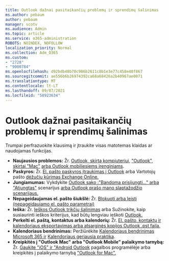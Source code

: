 ```yaml
---
title: Outlook dažnai pasitaikančių problemų ir sprendimų šalinimas
ms.author: pebaum
author: pebaum
manager: scotv
ms.audience: Admin
ms.topic: article
ms.service: o365-administration
ROBOTS: NOINDEX, NOFOLLOW
localization_priority: Normal
ms.collection: Adm_O365
ms.custom:
- "2728"
- "9000784"
ms.openlocfilehash: d92bdb48b70c986b2611c8b1e3e77c458e48f867
ms.sourcegitcommit: ae556b6b26974392ca68a68426a2b40967ae0071
ms.translationtype: MT
ms.contentlocale: lt-LT
ms.lasthandoff: 09/07/2021
ms.locfileid: "58923634"
---
```

# <a name="outlook-common-issues-and-resolutions"></a>Outlook dažnai pasitaikančių problemų ir sprendimų šalinimas

Trumpai perfrazuokite klausimą ir įtraukite visas matotemas klaidas ar naudojamas funkcijas.

- **Naujausios problemos:** Žr. [Outlook, skirtą kompiuteriui,](https://support.office.com/article/ecf61305-f84f-4e13-bb73-95a214ac1230) ["Outlook", skirtai "Mac"](https://support.office.com/article/54afa5e3-db38-422a-9d94-3b55330ded8e) [arba Outlook mobiliesiems įrenginiams](https://support.office.com/article/a264ef01-9c88-48fb-9285-7017e4f31f02).
- **Paskyros:**  Žr. [El. pašto paskyros įtraukimas į Outlook](https://support.office.com/article/6e27792a-9267-4aa4-8bb6-c84ef146101b) arba Vartotojų pašto [dėžučių kūrimas Exchange Online.](https://docs.microsoft.com/Exchange/recipients-in-exchange-online/create-user-mailboxes)
- **Jungiamumas:**  Vykdykite [Outlook sako :"Bandoma prisijungti..." arba "Atjungtas"](https://aka.ms/SaRA-OutlookDisconnect) scenarijus [arba Outlook prašo mano slaptažodžio scenarijaus.](https://aka.ms/SaRA-OutlookPwdPrompt)
- **Nepageidaujamas el. pašto šiukšlė:**  Žr. [Blokuoti arba leisti (nepageidaujamo el. pašto parametrai)](https://support.microsoft.com/office/block-or-allow-junk-email-settings-48c9f6f7-2309-4f95-9a4d-de987e880e46)
- **Ieška:**  Žr. [Ieškos Outlook trikčių šalinimas](https://support.office.com/article/2556b11f-f4d8-46be-b0a7-de33a3f4f066) arba Sužinokite, kaip susiaurinti ieškos kriterijus, kad būtų lengviau ieškoti [Outlook.](https://support.office.com/article/D824D1E9-A255-4C8A-8553-276FB895A8DA)
- **Perkelti el. paštą, kontaktus arba kalendorių:**  Žr. [El. pašto, kontaktų ir kalendoriaus eksportavimas arba atsarginės kopijos Outlook .pst failą.](https://support.office.com/article/14252b52-3075-4e9b-be4e-ff9ef1068f91)
- **Kalendoriaus bendrinimas:**  Peržiūrėkite [Kalendoriaus bendrinimas Microsoft 365 ir](https://support.office.com/article/b576ecc3-0945-4d75-85f1-5efafb8a37b4) [Kalendoriaus geriausia praktika](https://support.office.com/article/D93F72D3-2361-4E0D-8D6A-5C4939C17F39).
- **Kreipkitės į "Outlook Mac" arba "Outlook Mobile" palaikymo tarnybą:**  Žr. [Gaukite "iOS" ir "Android Outlook](https://support.office.com/article/218a22d1-9fa5-4889-b689-de1c63493243) pagalbos programėlėje arba kreipkitės į palaikymo tarnybą ["Outlook for Mac".](https://support.office.com/article/d0410177-8e65-4487-93f7-206a3a3d71a8)
